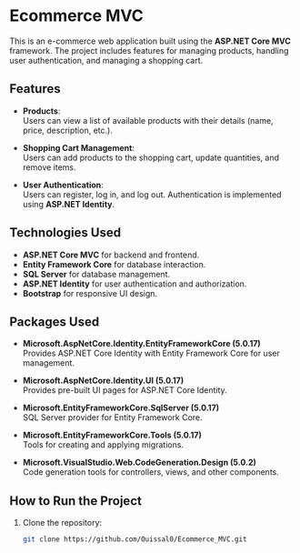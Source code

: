 # Ecommerce MVC

This is an e-commerce web application built using the **ASP.NET Core MVC** framework. The project includes features for managing products, handling user authentication, and managing a shopping cart.

## Features

- **Products**:  
  Users can view a list of available products with their details (name, price, description, etc.).

- **Shopping Cart Management**:  
  Users can add products to the shopping cart, update quantities, and remove items.

- **User Authentication**:  
  Users can register, log in, and log out. Authentication is implemented using **ASP.NET Identity**.

## Technologies Used

- **ASP.NET Core MVC** for backend and frontend.
- **Entity Framework Core** for database interaction.
- **SQL Server** for database management.
- **ASP.NET Identity** for user authentication and authorization.
- **Bootstrap** for responsive UI design.

## Packages Used

- **Microsoft.AspNetCore.Identity.EntityFrameworkCore (5.0.17)**  
  Provides ASP.NET Core Identity with Entity Framework Core for user management.

- **Microsoft.AspNetCore.Identity.UI (5.0.17)**  
  Provides pre-built UI pages for ASP.NET Core Identity.

- **Microsoft.EntityFrameworkCore.SqlServer (5.0.17)**  
  SQL Server provider for Entity Framework Core.

- **Microsoft.EntityFrameworkCore.Tools (5.0.17)**  
  Tools for creating and applying migrations.

- **Microsoft.VisualStudio.Web.CodeGeneration.Design (5.0.2)**  
  Code generation tools for controllers, views, and other components.

## How to Run the Project

1. Clone the repository:
   ```bash
   git clone https://github.com/Ouissal0/Ecommerce_MVC.git
